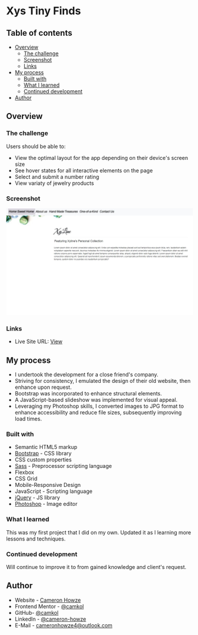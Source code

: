 # Xys Tiny Finds

## Table of contents

- [Overview](#overview)
  - [The challenge](#the-challenge)
  - [Screenshot](#screenshot)
  - [Links](#links)
- [My process](#my-process)
  - [Built with](#built-with)
  - [What I learned](#what-i-learned)
  - [Continued development](#continued-development)
- [Author](#author)

## Overview

### The challenge

Users should be able to:

- View the optimal layout for the app depending on their device's screen size
- See hover states for all interactive elements on the page
- Select and submit a number rating
- View variaty of jewelry products

### Screenshot

![](./screen.JPG)

### Links

- Live Site URL: [View](https://camkol.github.io/xystinyfind/)

## My process

- I undertook the development for a close friend's company.
- Striving for consistency, I emulated the design of their old website, then enhance upon request.
- Bootstrap was incorporated to enhance structural elements.
- A JavaScript-based slideshow was implemented for visual appeal.
- Leveraging my Photoshop skills, I converted images to JPG format to enhance accessibility and reduce file sizes, subsequently improving load times.

### Built with

- Semantic HTML5 markup
- [Bootstrap](https://getbootstrap.com/) - CSS library
- CSS custom properties
- [Sass](https://sass-lang.com/) - Preprocessor scripting language
- Flexbox
- CSS Grid
- Mobile-Responsive Design
- JavaScript - Scripting language
- [jQuery](https://jquery.com/) - JS library
- [Photoshop](https://www.adobe.com/products/photoshop.html) - Image editor

### What I learned

This was my first project that I did on my own. Updated it as I learning more lessons and techniques.

### Continued development

Will continue to improve it to from gained knowledge and client's request.

## Author

- Website - [Cameron Howze](https://camkol.github.io/)
- Frontend Mentor - [@camkol](https://www.frontendmentor.io/profile/camkol)
- GitHub- [@camkol](https://github.com/camkol)
- LinkedIn - [@cameron-howze](https://www.linkedin.com/in/cameron-howze-28a646109/)
- E-Mail - [cameronhowze4@outlook.com](mailto:cameronhowze4@outlook.com)
